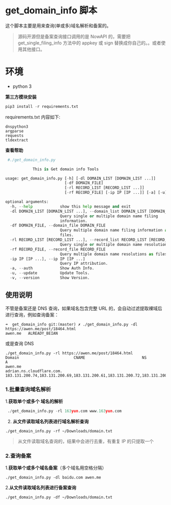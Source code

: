 # get_domain_info 脚本



这个脚本主要是用来查询(单或多)域名解析和备案的。

>源码开源但是备案查询接口调用的是 NowAPI 的，需要把get_single_filing_info 方法中的 appkey 或 sign 替换成你自己的。。或者使用其他接口。

# 环境

- python 3


**第三方模块安装**

```python
pip3 install -r requirements.txt 
```



requirements.txt 内容如下:    

```
dnspython3
argparse
requests
tldextract
```



**查看帮助**

```python
 #./get_domain_info.py

            This is Get domain info Tools

usage: get_domain_info.py [-h] [-dl DOMAIN_LIST [DOMAIN_LIST ...]]
                          [-df DOMAIN_FILE]
                          [-rl RECORD_LIST [RECORD_LIST ...]]
                          [-rf RECORD_FILE] [-ip IP [IP ...]] [-a] [-u] [-v]

optional arguments:
  -h, --help            show this help message and exit
  -dl DOMAIN_LIST [DOMAIN_LIST ...], --domain_list DOMAIN_LIST [DOMAIN_LIST ...]
                        Query single or multiple domain name filing
                        information.
  -df DOMAIN_FILE, --domain_file DOMAIN_FILE
                        Query multiple domain name filing information as
                        files.
  -rl RECORD_LIST [RECORD_LIST ...], --record_list RECORD_LIST [RECORD_LIST ...]
                        Query single or multiple domain name resolution.
  -rf RECORD_FILE, --record_file RECORD_FILE
                        Query multiple domain name resolutions as files.
  -ip IP [IP ...], --ip IP [IP ...]
                        Query IP attribution.
  -a, --auth            Show Auth Info.
  -u, --update          Update Tools.
  -v, --version         Show Version.
```



## 使用说明

不管是备案还是 DNS 查询，如果域名包含完整 URL 的，会自动过滤提取裸域后进行查询，例如查询备案：

```
➜  get_domain_info git:(master) ✗ ./get_domain_info.py -dl https://awen.me/post/18464.html
awen.me   ALREADY_BEIAN
```



或是查询 DNS



```
./get_domain_info.py -rl https://awen.me/post/18464.html
Domain                        CNAME                         NS                            A
awen.me                                                     adrian.ns.cloudflare.com.     183.131.200.74,183.131.200.69,183.131.200.61,183.131.200.72,183.131.200.68
```



### 1.批量查询域名解析



1.**获取单个或多个 域名的解析**

``` py
 ./get_domain_info.py -rl 163yun.com www.163yun.com 
```



2. **从文件读取域名列表进行域名解析查询**

```
./get_domain_info.py -rf ~/Downloads/domain.txt
```



> 从文件读取域名查询的，结果中会进行去重，有重复 IP 的只提取一个



### 2.查询备案



1.**获取单个或多个域名备案**（多个域名用空格分隔）

```
./get_domain_info.py -dl baidu.com awen.me
```



2.**从文件读取域名列表进行备案查询**

```
./get_domain_info.py -df ~/Downloads/domain.txt
```



